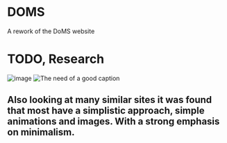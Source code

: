 # DOMS
A rework of the DoMS website

# TODO, Research
![image](https://user-images.githubusercontent.com/76761060/212768412-2c25e690-8fa4-499e-84c3-959ac7e72ebc.png)
![The need of a good caption](ttps://www.gsb.stanford.edu/)
## Also looking at many similar sites it was found that most have a simplistic approach, simple animations and images. With a strong emphasis on minimalism.
